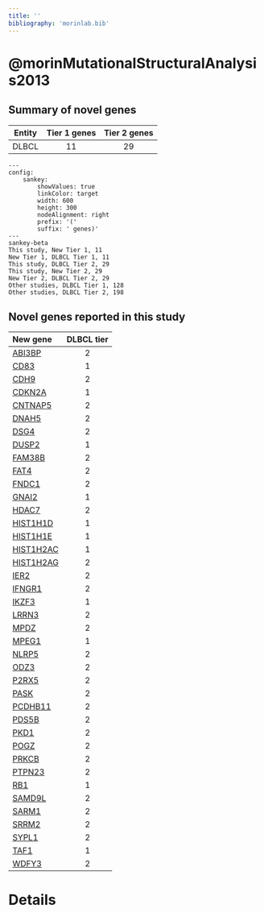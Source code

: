 ```yaml
---
title: ''
bibliography: 'morinlab.bib'
---
```


# @morinMutationalStructuralAnalysis2013
## Summary of novel genes

|Entity| Tier 1 genes| Tier 2 genes|
|:-:|:-:|:-:|
|DLBCL|11|29|
```mermaid
---
config:
    sankey:
        showValues: true
        linkColor: target
        width: 600
        height: 300
        nodeAlignment: right
        prefix: '('
        suffix: ' genes)'
---
sankey-beta
This study, New Tier 1, 11
New Tier 1, DLBCL Tier 1, 11
This study, DLBCL Tier 2, 29
This study, New Tier 2, 29
New Tier 2, DLBCL Tier 2, 29
Other studies, DLBCL Tier 1, 128
Other studies, DLBCL Tier 2, 198
```


## Novel genes reported in this study

|New gene|DLBCL tier|
|:-|:-:|
|[ABI3BP](ABI3BP)|2 |
|[CD83](CD83)|1 |
|[CDH9](CDH9)|2 |
|[CDKN2A](CDKN2A)|1 |
|[CNTNAP5](CNTNAP5)|2 |
|[DNAH5](DNAH5)|2 |
|[DSG4](DSG4)|2 |
|[DUSP2](DUSP2)|1 |
|[FAM38B](FAM38B)|2 |
|[FAT4](FAT4)|2 |
|[FNDC1](FNDC1)|2 |
|[GNAI2](GNAI2)|1 |
|[HDAC7](HDAC7)|2 |
|[HIST1H1D](HIST1H1D)|1 |
|[HIST1H1E](HIST1H1E)|1 |
|[HIST1H2AC](HIST1H2AC)|1 |
|[HIST1H2AG](HIST1H2AG)|2 |
|[IER2](IER2)|2 |
|[IFNGR1](IFNGR1)|2 |
|[IKZF3](IKZF3)|1 |
|[LRRN3](LRRN3)|2 |
|[MPDZ](MPDZ)|2 |
|[MPEG1](MPEG1)|1 |
|[NLRP5](NLRP5)|2 |
|[ODZ3](ODZ3)|2 |
|[P2RX5](P2RX5)|2 |
|[PASK](PASK)|2 |
|[PCDHB11](PCDHB11)|2 |
|[PDS5B](PDS5B)|2 |
|[PKD1](PKD1)|2 |
|[POGZ](POGZ)|2 |
|[PRKCB](PRKCB)|2 |
|[PTPN23](PTPN23)|2 |
|[RB1](RB1)|1 |
|[SAMD9L](SAMD9L)|2 |
|[SARM1](SARM1)|2 |
|[SRRM2](SRRM2)|2 |
|[SYPL1](SYPL1)|2 |
|[TAF1](TAF1)|1 |
|[WDFY3](WDFY3)|2 |

# Details

